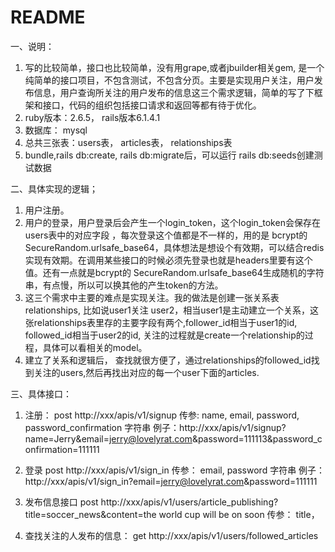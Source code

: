 # README

一、说明：
1. 写的比较简单，接口也比较简单，没有用grape,或者jbuilder相关gem, 是一个纯简单的接口项目，不包含测试，不包含分页。主要是实现用户关注，用户发布信息，用户查询所关注的用户发布的信息这三个需求逻辑，简单的写了下框架和接口，代码的组织包括接口请求和返回等都有待于优化。
2. ruby版本：2.6.5， rails版本6.1.4.1
3. 数据库： mysql 
4. 总共三张表：users表， articles表， relationships表
5. bundle,rails db:create, rails db:migrate后，可以运行 rails db:seeds创建测试数据

二、具体实现的逻辑；
1. 用户注册。
2. 用户的登录，用户登录后会产生一个login_token，这个login_token会保存在users表中的对应字段 ，每次登录这个值都是不一样的，用的是 bcrypt的 SecureRandom.urlsafe_base64，具体想法是想设个有效期，可以结合redis实现有效期。在调用某些接口的时候必须先登录也就是headers里要有这个值。还有一点就是bcrypt的 SecureRandom.urlsafe_base64生成随机的字符串，有点慢，所以可以换其他的产生token的方法。
3. 这三个需求中主要的难点是实现关注。我的做法是创建一张关系表 relationships, 比如说user1关注 user2，相当user1是主动建立一个关系，这张relationships表里存的主要字段有两个,follower_id相当于user1的id, followed_id相当于user2的id, 关注的过程就是create一个relationship的过程，具体可以看相关的model。
4. 建立了关系和逻辑后， 查找就很方便了，通过relationships的followed_id找到关注的users,然后再找出对应的每一个user下面的articles.

三、具体接口：
1. 注册：
   post http://xxx/apis/v1/signup
   传参: name, email, password,  password_confirmation     字符串
   例子：http://xxx/apis/v1/signup?name=Jerry&email=jerry@lovelyrat.com&password=111113&password_confirmation=111111

2. 登录
   post http://xxx/apis/v1/sign_in
   传参： email, password   字符串
   例子：http://xxx/apis/v1/sign_in?email=jerry@lovelyrat.com&password=111111


3. 发布信息接口 
   post http://xxx/apis/v1/users/article_publishing?title=soccer_news&content=the world cup will be on soon
   传参： title， 
  
4. 查找关注的人发布的信息： get http://xxx/apis/v1/users/followed_articles




